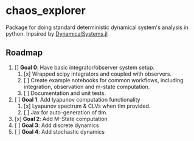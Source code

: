 # chaos_explorer
Package for doing standard deterministic dynamical system's analysis in python. Inpsired by [DynamicalSystems.jl](https://github.com/JuliaDynamics/DynamicalSystems.jl)

## Roadmap

1. [] **Goal 0**: Have basic integrator/observer system setup.
    1. [x] Wrapped scipy integrators and coupled with observers.
    2. [ ] Create example notebooks for common workflows, including integration, observation and m-state computation.
    3. [ ] Documentation and unit tests.
2. [ ] **Goal 1**: Add lyapunov computation functionality
    1. [x] Lyapunov spectrum & CLVs when tlm provided.
    2. [ ] Jax for auto-generation of tlm.
3. [x] **Goal 2**: Add M-State computation
4. [ ] **Goal 3**: Add discrete dynamics
5. [ ] **Goal 4**: Add stochastic dynamics

